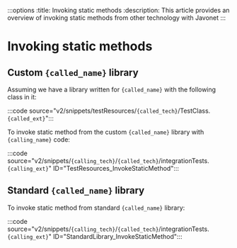:::options
:title: Invoking static methods
:description: This article provides an overview of invoking static methods from other technology with Javonet
:::

# Invoking static methods

## Custom `{called_name}` library

Assuming we have a library written for `{called_name}` with the following class in it:

:::code source="v2/snippets/testResources/`{called_tech}`/TestClass.`{called_ext}`":::

To invoke static method from the custom `{called_name}` library with `{calling_name}` code:

:::code source="v2/snippets/`{calling_tech}`/`{called_tech}`/integrationTests.`{calling_ext}`" ID="TestResources_InvokeStaticMethod":::

## Standard `{called_name}` library

To invoke static method from standard `{called_name}` library:

:::code source="v2/snippets/`{calling_tech}`/`{called_tech}`/integrationTests.`{calling_ext}`" ID="StandardLibrary_InvokeStaticMethod":::
